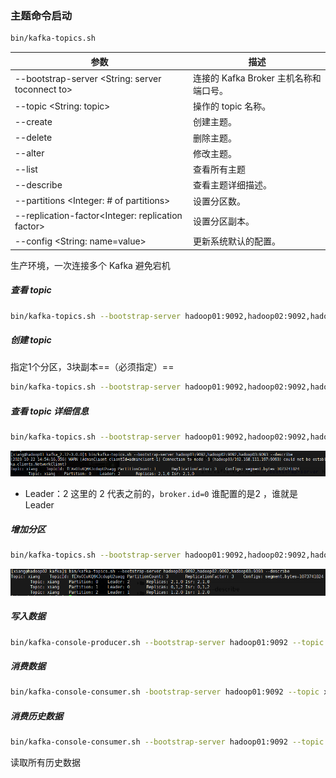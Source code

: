 ### 主题命令启动

```sh
bin/kafka-topics.sh
```

| 参数                                              | 描述                                   |
| ------------------------------------------------- | -------------------------------------- |
| --bootstrap-server <String: server toconnect to>  | 连接的 Kafka Broker 主机名称和端口号。 |
| --topic <String: topic>                           | 操作的 topic 名称。                    |
| --create                                          | 创建主题。                             |
| --delete                                          | 删除主题。                             |
| --alter                                           | 修改主题。                             |
| --list                                            | 查看所有主题                           |
| --describe                                        | 查看主题详细描述。                     |
| --partitions <Integer: # of partitions>           | 设置分区数。                           |
| --replication-factor<Integer: replication factor> | 设置分区副本。                         |
| --config <String: name=value>                     | 更新系统默认的配置。                   |



生产环境，一次连接多个 Kafka 避免宕机

##### 查看 topic

```sh
bin/kafka-topics.sh --bootstrap-server hadoop01:9092,hadoop02:9092,hadoop03:9092 --list
```



##### 创建 topic

指定1个分区，3块副本==（必须指定）==

```sh
bin/kafka-topics.sh --bootstrap-server hadoop01:9092,hadoop02:9092,hadoop03:9092 --topic xiang --create --partitions 1 --replication-factor 3
```

##### 查看 topic 详细信息

```sh
bin/kafka-topics.sh --bootstrap-server hadoop01:9092,hadoop02:9092,hadoop03:9092 --describe 
```

![image-20231022145441573](images/2、主题操作/image-20231022145441573.png)

+ Leader：2 这里的 2 代表之前的，`broker.id=0`  谁配置的是2 ，谁就是 Leader



##### 增加分区

```sh
bin/kafka-topics.sh --bootstrap-server hadoop01:9092,hadoop02:9092,hadoop03:9092 --topic xiang --alter --partitions 3
```

![image-20231022145818639](images/2、主题操作/image-20231022145818639.png)



##### 写入数据

 ```sh
bin/kafka-console-producer.sh --bootstrap-server hadoop01:9092 --topic xiang
 ```



##### 消费数据

```sh
bin/kafka-console-consumer.sh -bootstrap-server hadoop01:9092 --topic xiang
```



##### 消费历史数据

```sh
bin/kafka-console-consumer.sh --bootstrap-server hadoop01:9092 --topic xiang --from-beginning
```

读取所有历史数据



